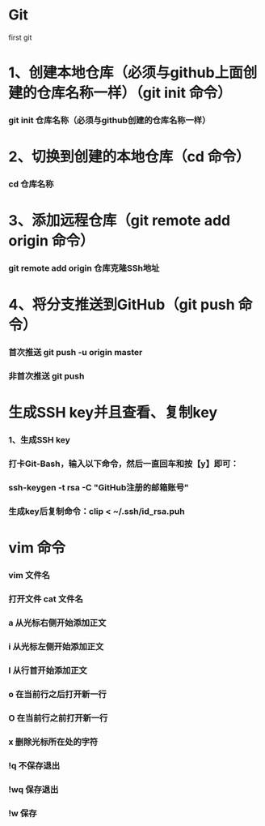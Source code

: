 # Git
first git
# 1、创建本地仓库（必须与github上面创建的仓库名称一样）（git init 命令）
### git init 仓库名称（必须与github创建的仓库名称一样）
# 2、切换到创建的本地仓库（cd 命令）
### cd 仓库名称
# 3、添加远程仓库（git remote add origin 命令）
### git remote add origin 仓库克隆SSh地址
# 4、将分支推送到GitHub（git push 命令）
### 首次推送  git push -u origin master
### 非首次推送 git push

# 生成SSH key并且查看、复制key
### 1、生成SSH key
### 打卡Git-Bash，输入以下命令，然后一直回车和按【y】即可：
### ssh-keygen -t rsa -C "GitHub注册的邮箱账号"
### 生成key后复制命令：clip < ~/.ssh/id_rsa.puh

# vim 命令
### vim 文件名
### 打开文件 cat 文件名 
### a     从光标右侧开始添加正文
### i     从光标左侧开始添加正文
### I     从行首开始添加正文
### o     在当前行之后打开新一行
### O     在当前行之前打开新一行
### x     删除光标所在处的字符
### !q    不保存退出
### !wq   保存退出
### !w    保存
